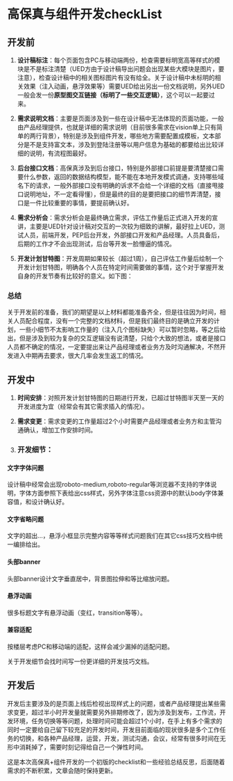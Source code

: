 # 高保真与组件开发checkList
## 开发前
1. **设计稿标注**：每个页面包含PC与移动端两份，检查需要标明宽高等样式的模块是不是标注清楚（UED方由于设计稿导出问题会出现某些大模块是图片，要注意），检查设计稿中的相关图标图片有没有给全。关于设计稿中未标明的相关效果（注入动画，悬浮效果等）需要UED给出另出一份文档说明，另外UED一般会发一份**原型图交互链接（标明了一些交互逻辑）**，这个可以一起要过来。

2. **需求说明文档**：主要是页面涉及到一些在设计稿中无法体现的页面功能，一般由产品经理提供，也就是详细的需求说明（目前很多需求在vision单上只有简单的两行背景），特别是涉及到组件开发，哪些地方需要配置成模板，文本部分是不是支持富文本，涉及到登陆注册等以用户信息为基础的都要给出比较详细的说明，有流程图最好。

3. **后台接口文档**：高保真涉及到后台接口，特别是外部接口前提是要清楚接口需要什么参数，返回的数据结构模型，能不能在本地开发模式调通，支持哪些域名下的请求，一般外部接口没有明确的诉求不会给一个详细的文档（直接甩接口说明地址，不一定看得懂），但是最终的目的是要把接口的细节弄清楚，接口是一件比较重要的事情，要提前确认好。

4. **需求分析会**：需求分析会是最终确立需求，评估工作量后正式进入开发的宣讲，主要是UED针对设计稿对交互的一次较为细致的讲解，最好拉上UED，测试人员，前端开发，PEP后台开发，外部接口开发和产品经理。人员具备后，后期的工作才不会出现测试，后台等开发一脸懵逼的情况。

5. **开发计划甘特图**：开发周期如果较长（超过1周），自己评估工作量后绘制一个开发计划甘特图，明确各个人员在特定时间需要做的事情，这个对于掌握开发自身的开发节奏有比较好的意义。如下图：

### 总结
关于开发前的准备，我们的期望是以上材料都能准备齐全，但是往往因为时间，相关人员配合程度，没有一个完整的文档材料，但是我们最终目的是确立开发的计划，一些小细节不太影响工作量的（注入几个图标缺失）可以暂时忽略，等之后给出，但是涉及到较为复杂的交互逻辑没有说清楚，只给个大致的想法，或者是接口人员都不确定的情况，一定要提出来让产品经理或者业务方及时沟通解决，不然开发进入中期再去要求，很大几率会发生返工的情况。

## 开发中
1. **时间安排**：对照开发计划甘特图的日期进行开发，已超过甘特图半天至一天的开发进度为宜（经常会有其它需求插入的情况）。

2. **需求变更**：需求变更的工作量超过2个小时需要产品经理或者业务方和主管沟通确认，增加工作安排时间。

3. ### **开发细节**：
#### 文字字体问题
设计稿中经常会出现roboto-medium,roboto-regular等浏览器不支持的字体说明，字体方面参照下表给出css样式，另外字体注意css资源中的默认body字体兼容值，和设计确认好。

#### 文字省略问题
文字的超出...，悬浮小框显示完整内容等等样式问题我们在其它css技巧文档中统一编排给出。

#### 头部banner
头部banner设计文字垂直居中，背景图拉伸和等比缩放问题。

#### 悬浮动画
很多标题文字有悬浮动画（变红，transition等等）。

#### 兼容适配
按楼层考虑PC和移动端的适配，这样会减少漏掉的适配问题。

关于开发细节会找时间写一份更详细的开发技巧文档。
## 开发后
开发后主要涉及的是页面上线后检视出现样式上的问题，或者产品经理提出某些需求变更，超过半小时开发量就需要另外排期修改了，因为涉及到发布，工作流，开发环境，任务切换等等问题，处理时间可能会超过1个小时，在手上有多个需求的同时一定要给自己留下较充足的开发时间，开发目前面临的现状很多是多个工作任务的切换，和各种产品经理，运营，开发，测试沟通，会议，经常有很多时间在无形中消耗掉了，需要时刻记得给自己一个弹性时间。

这是本次高保真+组件开发的一个初版的checklist和一些经验总结反思，后面随着需求的不断积累，文章会随时保持更新。